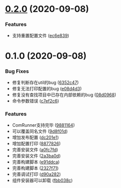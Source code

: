 # [0.2.0](https://github.com/MyCupOfTeaOo/qg-react-install/compare/0.1.0...0.2.0) (2020-09-08)


### Features

* 支持重置配置文件 ([ec6e839](https://github.com/MyCupOfTeaOo/qg-react-install/commit/ec6e839d25aa2616b91b641a480bc7353b8230e0))

# 0.1.0 (2020-09-08)


### Bug Fixes

* 修复判断存在util的bug ([6352c47](https://github.com/MyCupOfTeaOo/qg-react-install/commit/6352c477afa7171330839c75f95099d6c1a40d19))
* 修复无法打印配置的bug ([e08d4d3](https://github.com/MyCupOfTeaOo/qg-react-install/commit/e08d4d3173e1aade89d820e117d5b10a8482d633))
* 修复没有查找项目中已存在内部依赖的bug ([08d0968](https://github.com/MyCupOfTeaOo/qg-react-install/commit/08d0968ec1c51ecf84a8ca2a9ea4fb948d432b82))
* 命令参数错误 ([c7ef2c6](https://github.com/MyCupOfTeaOo/qg-react-install/commit/c7ef2c6c657d55464144c55c011a107b9238de34))


### Features

* ComRunner支持完毕 ([9881164](https://github.com/MyCupOfTeaOo/qg-react-install/commit/988116458c5b322009c0e888f78029558d7b23bc))
* 可以覆盖同名文件 ([9d8f01d](https://github.com/MyCupOfTeaOo/qg-react-install/commit/9d8f01db65616a3cb6a36a40ed09faa10190bff7))
* 增加发布配置 ([dc201e1](https://github.com/MyCupOfTeaOo/qg-react-install/commit/dc201e1d6760613667e04667a606ec6ee74a4e14))
* 增加配置打印 ([8877826](https://github.com/MyCupOfTeaOo/qg-react-install/commit/8877826cef85e9f3d80f866a5f36d281b15cd574))
* 完善安装文件 ([a0fc7fd](https://github.com/MyCupOfTeaOo/qg-react-install/commit/a0fc7fdc5f91ba5a457869786e7b49aab75dc2c7))
* 完善安装文件 ([2a3ba0d](https://github.com/MyCupOfTeaOo/qg-react-install/commit/2a3ba0dffa828f009f336c902af3fc2565599965))
* 完善构建脚本 ([e91ddca](https://github.com/MyCupOfTeaOo/qg-react-install/commit/e91ddca9f10707245ae831996ddea928d5e1db41))
* 完善构建脚本 ([2327f71](https://github.com/MyCupOfTeaOo/qg-react-install/commit/2327f71585da96ad8eaf7cdf6efe7a6f1f9c0c30))
* 完善调试打印 ([d90a282](https://github.com/MyCupOfTeaOo/qg-react-install/commit/d90a28235353c34069bb45df0be8d3a5b14f3e56))
* 组件安装器可以卸载 ([fbb038c](https://github.com/MyCupOfTeaOo/qg-react-install/commit/fbb038cbd859c630d0b9b8eeb0b3933d2ee5398a))

